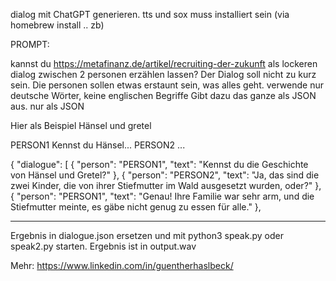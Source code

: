 dialog mit ChatGPT generieren. tts und sox muss installiert sein (via homebrew install .. zb) 


PROMPT:


kannst du  https://metafinanz.de/artikel/recruiting-der-zukunft  als lockeren dialog zwischen 2 personen erzählen lassen? Der Dialog soll nicht zu kurz sein. 
Die personen sollen etwas erstaunt sein, was alles geht.
verwende nur deutsche Wörter, keine englischen Begriffe
Gibt dazu das ganze als JSON aus. nur als JSON

Hier als Beispiel Hänsel und gretel

PERSON1 Kennst du Hänsel...
PERSON2 ...

{
  "dialogue": [
    {
      "person": "PERSON1",
      "text": "Kennst du die Geschichte von Hänsel und Gretel?"
    },
    {
      "person": "PERSON2",
      "text": "Ja, das sind die zwei Kinder, die von ihrer Stiefmutter im Wald ausgesetzt wurden, oder?"
    },
    {
      "person": "PERSON1",
      "text": "Genau! Ihre Familie war sehr arm, und die Stiefmutter meinte, es gäbe nicht genug zu essen für alle."
    },

---

Ergebnis in dialogue.json ersetzen und mit 
python3 speak.py
oder speak2.py starten. Ergebnis ist in output.wav 

    
Mehr: https://www.linkedin.com/in/guentherhaslbeck/
